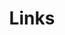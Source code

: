---
layout: page
title: Links
#background_style: bg-info
background_image: url('assets/img/backgrounds/image-from-rawpixel-id-1199650-jpeg.jpg')
# Add a link to the the top menu
menus:
  header:
    title: Links
    weight: 2

sections:
- type: address.html
  section_id: address
  title: You are welcome!
  map: <iframe src="https://www.google.com/maps/embed?pb=!1m18!1m12!1m3!1d3165.9978811564224!2d126.87642901169657!3d37.484376371943505!2m3!1f0!2f0!3f0!3m2!1i1024!2i768!4f13.1!3m3!1m2!1s0x357c9e1d2ba06e45%3A0xb5c57f079c03a613!2z7ZWY7J2065Oc66Gc7L2U7Ja0!5e0!3m2!1sko!2skr!4v1723107551246!5m2!1sko!2skr" width="600" height="450" style="border:0;" allowfullscreen="" loading="lazy" referrerpolicy="no-referrer-when-downgrade"></iframe>
  address:
    title: Address
    text: >
      153-704 서울특별시 금천구 가산디지털1로 219 벽산디지털밸리6차 1104호
  phone:
    title: TEL
    text: >
      02-2627-3570
  email:
    title: EMAIL
    text: >
      admin@hydrocore.co.kr
---